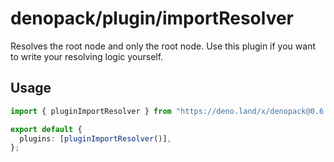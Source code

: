 # denopack/plugin/importResolver

Resolves the root node and only the root node.
Use this plugin if you want to write your resolving logic yourself.

## Usage

```ts
import { pluginImportResolver } from "https://deno.land/x/denopack@0.6.0/plugin/importResolver/mod.ts";

export default {
  plugins: [pluginImportResolver()],
};
```
